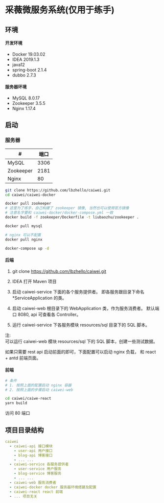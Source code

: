 # 采薇微服务系统(仅用于练手)

## 环境

#### 开发环境
- Docker 19.03.02 
- IDEA 2019.1.3
- java12  
- spring-boot 2.1.4
- dubbo 2.7.3

#### 服务器环境
- MySQL 8.0.17
- Zookeeper 3.5.5
- Nginx 1.17.4

## 启动

### 服务器

|#|端口|
|---|---|
|MySQL |3306|
|Zookeeper |2181|
|Nginx |80|

```bash
git clone https://github.com/lbzhello/caiwei.git
cd caiwei/caiwei-docker

docker pull zookeeper
# 这里为了练手，自己构建了 zookeeper 镜像, 当然也可以使用官方镜像
# 注意名字要和 caiwei-docker/docker-compose.yml 一致
docker build -f zookeeper/Dockerfile -t liubaozhu/zookeeper .

docker pull mysql

# nginx 可以不配置
docker pull nginx

docker-compose up -d
```

#### 后端

1. git clone https://github.com/lbzhello/caiwei.git
2. IDEA 打开 Maven 项目
3. 启动 caiwei-service 下面的各个服务提供者。
即各服务跟目录下命名 *ServiceApplication 的类。

4. 启动 caiwei-web 根目录下的 WebApplication 类，作为服务消费者。
默认端口 8080, api 可查看各 Controller。

5. 运行 caiwei-service 下各服务模块 resources/sql 目录下的 SQL 脚本。

注:  
可以运行 caiwei-web 模块 resources/sql 下的 SQL 脚本，创建一些测试数据。

如果只需要 rest api 启动前面的即可，下面配置可以启动 nginx 负载，
和 react + antd 前端页面。

#### 前端

```bash
# 条件
# 1. 按照上面的配置启动 nginx 容器
# 2. 按照上面的步骤启动 caiwei-web

cd caiwei/caiwe-react
yarn build
```

访问 80 端口

## 项目目录结构

```yaml
caiwei
  - caiwei-api 接口模块
    - user-api 用户接口
    - blog-api 博客接口
    - ... ...
  - caiwei-service 各服务提供者
    - user-service 用户服务
    - blog-service 博客服务
    - ... ...
  - caiwei-web 服务消费者
  - caiwei-docker docker 服务器环境搭建及配置
  - caiwei-react react 前端
  - ... 项目无关
```
